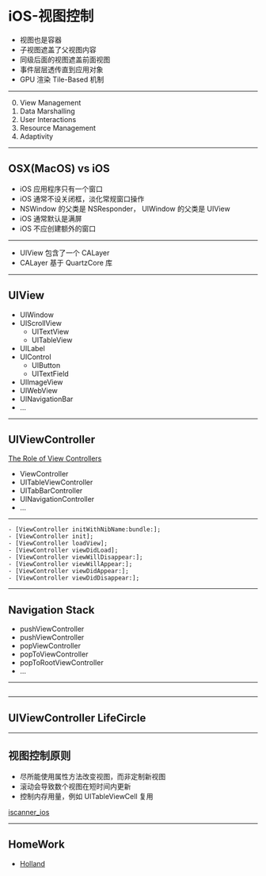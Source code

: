 # iOS-视图控制

- 视图也是容器
- 子视图遮盖了父视图内容
- 同级后面的视图遮盖前面视图
- 事件层层透传直到应用对象
- GPU 渲染 Tile-Based 机制

- - -

0. View Management
0. Data Marshalling
0. User Interactions
0. Resource Management
0. Adaptivity

- - -

## OSX(MacOS) vs iOS

- iOS 应用程序只有一个窗口
- iOS 通常不设关闭框，淡化常规窗口操作
- NSWindow 的父类是 NSResponder， UIWindow 的父类是 UIView
- iOS 通常默认是满屏
- iOS 不应创建额外的窗口

- - -

- UIView 包含了一个 CALayer
- CALayer 基于 QuartzCore 库

- - -

## UIView

- UIWindow
- UIScrollView
    - UITextView
    - UITableView
- UILabel
- UIControl
    - UIButton
    - UITextField
- UIImageView
- UIWebView
- UINavigationBar
- ...

- - -

## UIViewController

[The Role of View Controllers](https://developer.apple.com/library/ios/featuredarticles/ViewControllerPGforiPhoneOS/index.html)

- ViewController
- UITableViewController
- UITabBarController
- UINavigationController
- ...

- - -

```objc
- [ViewController initWithNibName:bundle:];
- [ViewController init];
- [ViewController loadView];
- [ViewController viewDidLoad];
- [ViewController viewWillDisappear:];
- [ViewController viewWillAppear:];
- [ViewController viewDidAppear:];
- [ViewController viewDidDisappear:];
```

- - -

## Navigation Stack

- pushViewController
- pushViewController
- popViewController
- popToViewController
- popToRootViewController
- ...

- - -

<img data-src="http://ww4.sinaimg.cn/large/6d308bd9gw1f299zjc2p9j20pp0ocack.jpg" />

- - -

## UIViewController LifeCircle

- - -

## 视图控制原则

- 尽所能使用属性方法改变视图，而非定制新视图
- 滚动会导致数个视图在短时间内更新
- 控制内存用量，例如 UITableViewCell 复用

[iscanner_ios](https://github.com/iscanner/iscanner_ios)

- - -

## HomeWork

- [Holland](https://github.com/xudafeng/Holland)
